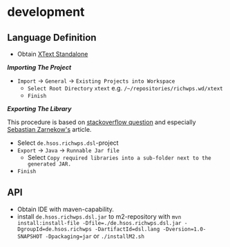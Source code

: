 # development

## Language Definition

* Obtain [XText Standalone](http://www.eclipse.org/Xtext/download.html)

***Importing The Project***

* `Import` -> `General` -> `Existing Projects into Workspace` 
  * `Select Root Directory` `xtext` e.g. `/~/repositories/richwps.wd/xtext`
  * `Finish`

***Exporting The Library***

This procedure is based on [stackoverflow question](http://stackoverflow.com/questions/7840685/is-it-possible-to-use-xtext-without-eclipse/7854545#7854545) and especially [Sebastian Zarnekow's](http://zarnekow.blogspot.de/2010/06/how-to-deploy-xtext-standalone.html) article.

* Select `de.hsos.richwps.dsl`-project
* `Export` -> `Java` -> `Runnable Jar file`
	* Select `Copy required libraries into a sub-folder next to the generated JAR.`
* `Finish`

## API

* Obtain IDE with maven-capability.
* install `de.hsos.richwps.dsl.jar` to m2-repository with
`mvn install:install-file -Dfile=./de.hsos.richwps.dsl.jar -DgroupId=de.hsos.richwps -DartifactId=dsl.lang -Dversion=1.0-SNAPSHOT -Dpackaging=jar` or `./installM2.sh`
